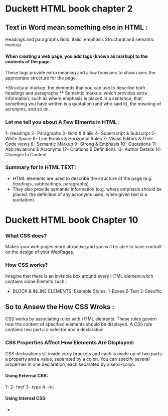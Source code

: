 # Duckett HTML book  chapter 2 
## Text in Word mean something else in HTML :
 Headings and paragraphs Bold, italic, emphasis  Structural and semantic markup.


#### When creating a web page, you add tags (known as markup) to the contents of the page. 
These tags provide extra meaning and allow browsers to show users the appropriate structure for the page.


*Structural markup: the elements that you can use to describe both headings and paragraphs
** Semantic markup: which provides extra information; such as where emphasis is placed in a sentence, that something
you have written is a quotation (and who said it), the meaning of acronyms, and so on.

### Let me tell you about  A Few Elments  in HTML  :
1- Headings 
2- Paragraphs
3-  Bold & It alic
4- Superscript & Subscript
 5- White Space
 6- Line Breaks & Horizontal Rules
 7- Visual Editors & Their Code views 
8- Semantic Markup 
9- Strong & Emphasis 
10- Quotations 
11- Abb reviations & Acronyms
12- Citations & Definitions
13- Author Details
14- Changes to Content

### Summary for in HTML TEXT:
* HTML elements are used to describe the structure of the page (e.g. headings, subheadings, paragraphs).
* They also provide semantic information (e.g. where emphasis should be placed, the definition of any acronyms used, when given text is a quotation). 

# Duckett HTML book  Chapter 10

### What CSS does? 
Makes your web pages more attractive,and you will be able to have controll on the design of your WebPages.

### How CSS works?
Imagine that there is an invisible box around every HTML element.witch contains some Elemnts such :
+ BLOCK & INLINE ELEMENTS: Example Styles: 1-Boxes 2-Text 3-Specific
 
 ## So to Ansew the How CSS Wroks :
CSS works by associating rules with HTML elements. These rules govern
how the content of specified elements should be displayed. A CSS rule
contains two parts: a selector and a declaration.

### CSS Properties Affect How Elements Are Displayed:
CSS declarations sit inside curly brackets and each is made up of two
parts: a property and a value, separated by a colon. You can specify
several properties in one declaration, each separated by a semi-colon.

#### Using External CSS:
1- <link> 
2- href 
3- type
4- rel

#### Using Internal CSS:
* <style>


## CSS Selectors:
- Universal Selector
- Type Selector
- Class Selector
- ID Selector
- Child Selector
- Descendant Selector
- Adjacent Sibling Selector
- General Sibling Selector

## How Css Rules Cascade:
1- LAST RULE
2- SPECIFICITY
3- IMPORTANT !

## Why use External Style Sheets?
When building a website there are several advantages to placing your CSS rules in a separate style sheet.


### INTRODUCING CSS
- CSS treats each HTML element as if it appears insideits own box and uses rules to indicate how that element should look.
-  Rules are made up of selectors (that specify the
elements the rule applies to) and declarations (that
indicate what these elements should look like).
- Different types of selectors allow you to target your
rules at different elements.
-  Declarations are made up of two parts: the properties
of the element that you want to change, and the values
of those properties. For example, the font-family
property sets the choice of font, and the value arial
specifies Arial as the preferred typeface.
- CSS rules usually appear in a separate document,
although they may appear within an HTML page.





# Duckett JS book Chapter 2

## JavaScript  :
- STATEMENTS:
A script is a series of instructions that a computer can follow one-by-one.
Each individual instruction or step is known as a statement.
Statements should end with a semicolon.

- COMMENTS and Types of the comments :
You should write comments to explain what your code does.
They help make your code easier to read and understand. 
This can help you and others who read your code.
* MULTI-LINE COMMENTS 
* SINGLE-LINE COMMENTS

* WHAT IS A VARIABLE?
Variable is A script will have to temporarily store the bits of information it needs to do its job. It can store this data in variables.

### DATA TYPES:
* NUMERIC DATA TYPE:The numeric data type handles numbers.
* STRING DATA TYPE :  The strings data type consists of letters and other characters.
* BOOLEAN DATA TYPE Boolean data types can have one of two va lues: true or false.

### RULES FOR NAMING VARIABLES :
1-The name must begin with a letter, dollar sign ($),or an underscore (_). It must not start with a number.
2-The name can contain letters, numbers, dollar sign ($), or an underscore (_). Note that you must not use a dash(-) or a period (.) in a variable name.
3-You cannot use keywords or reserved words. Keywords are special words that tell the interpreter to do something.
4- All variables are case sensitive, so score and Score would be different variable names, but it is bad practice to create two
variables that have the same name using different cases.
5- Use a name that describes the kind of information that the variable stores. For example, firstName might be used to store a person's first name, lastNarne for their last name, and age for their age.
6- If your variable name is made up of more than one word, use a capital letter for the first letter of every word after the first word.

#### What is ARRAYS?
ARRAYS is a An array is a special type of variable. It doesn't just store one value; it stores a list of values.

#### What is the VALUES IN ARRAYS?
Values in an array are accessed as if they are in a numbered list.
It is important to know that the numbering of this list starts at zero (not one).

### What is EXPRESSIONS?
An expression evaluates into (results in) a single value. Broadly speaking
there are two types of expressions.

### OPERATORS
Expressions rely on things called operators; they allow programmers to
create a single value from one or more values.

### ARITHMETIC OPERATORS :
![Image ofARITHMETIC OPERATORS ](JS ch2.png)

### Summmry of this Chapter:
- A script is made up of a series of statements. Each
statement is like a step in a recipe.
- Scripts contain very precise instructions. For example,
you might specify that a value must be remembered
before creating a calculation using that value.
- Variables are used to temporarily store pieces of
information used in the script.
- Arrays are special types of variables that store more
than one piece of related information.
- JavaScript distinguishes between numbers (0-9),
strings (text), and Boolean values (true or false).
- Expressions evaluate into a single value.
- Expressions rely on operators to calculate a value.


# Decisions and Loops 
- EVALUATIONS You can analyze values in your scripts to determine whether or note they match expected results.
- DECISIONS Using the results of evaluations, you can decide which path your script should go down.
- LOOPS There are also many occasions where you will want to perform the same set of steps repeatedly.

## Summry :
- Conditional statements allow your code to make
decisions about what to do next.
- Comparison operators (===, ! ==, ==, ! =, <, >, <=, =>)
are used to compare two operands.
- Logical operators allow you to combine more than one
set of comparison operators.
- if ... else statements allow you to run one set of code
if a condition is true, and another if it is false.
- switch statements allow you to compare a value
against possible outcomes (and also provides a default
option if none match).
- Data types can be coerced from one type to another.
- All values evaluate to either truthy or falsy.
- There are three types of loop: for, while, and
do ... while. Each repeats a set of statements.
